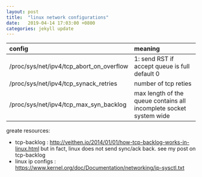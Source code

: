 ```yaml
---
layout: post
title:  "linux network configurations"
date:   2019-04-14 17:03:00 +0800
categories: jekyll update
---
```

|config|meaning|
|:-|:-|
|/proc/sys/net/ipv4/tcp_abort_on_overflow  | 1: send RST if accept queue is full default 0|
|/proc/sys/net/ipv4/tcp_synack_retries | number of tcp reties|
|/proc/sys/net/ipv4/tcp_max_syn_backlog| max length of the queue contains all incomplete socket system wide|


greate resources:
* tcp-backlog : http://veithen.io/2014/01/01/how-tcp-backlog-works-in-linux.html but in fact, linux does not send sync/ack back. see my post on tcp-backlog
* linux ip configs : https://www.kernel.org/doc/Documentation/networking/ip-sysctl.txt

[jekyll-docs]: http://jekyllrb.com/docs/home
[jekyll-gh]:   https://github.com/jekyll/jekyll
[jekyll-talk]: https://talk.jekyllrb.com/
